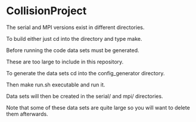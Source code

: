 # CollisionProject

The serial and MPI versions exist in different directories.

To build either just cd into the directory and type make.

Before running the code data sets must be generated.

These are too large to include in this repository.

To generate the data sets cd into the config_generator directory.

Then make run.sh executable and run it.

Data sets will then be created in the serial/ and mpi/ directories.

Note that some of these data sets are quite large so you will want to delete them afterwards.

